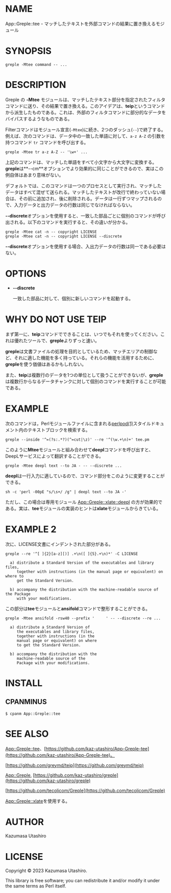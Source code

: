 # NAME

App::Greple::tee - マッチしたテキストを外部コマンドの結果に置き換えるモジュール

# SYNOPSIS

    greple -Mtee command -- ...

# DESCRIPTION

Greple の **-Mtee** モジュールは、マッチしたテキスト部分を指定されたフィルタコマンドに送り、その結果で置き換える。このアイデアは、**teip**というコマンドから派生したものである。これは、外部のフィルタコマンドに部分的なデータをバイパスするようなものである。

Filterコマンドはモジュール宣言(`-Mtee`)に続き、2つのダッシュ(`--`)で終了する。例えば、次のコマンドは、データ中の一致した単語に対して、`a-z A-Z` の引数を持つコマンド `tr` コマンドを呼び出する。

    greple -Mtee tr a-z A-Z -- '\w+' ...

上記のコマンドは、マッチした単語をすべて小文字から大文字に変換する。**greple**は**--cm**オプションでより効果的に同じことができるので、実はこの例自体はあまり意味がない。

デフォルトでは、このコマンドは一つのプロセスとして実行され、マッチした データはすべて混ぜて送られる。マッチしたテキストが改行で終わっていない場合は、その前に追加され、後に削除される。データは一行ずつマップされるので、入力データと出力データの行数は同じでなければならない。

**--discrete**オプションを使用すると、一致した部品ごとに個別のコマンドが呼び出される。以下のコマンドを実行すると、その違いが分かる。

    greple -Mtee cat -n -- copyright LICENSE
    greple -Mtee cat -n -- copyright LICENSE --discrete

**--discrete**オプションを使用する場合、入出力データの行数は同一である必要はない。

# OPTIONS

- **--discrete**

    一致した部品に対して、個別に新しいコマンドを起動する。

# WHY DO NOT USE TEIP

まず第一に、**teip**コマンドでできることは、いつでもそれを使ってください。これは優れたツールで、**greple**よりずっと速い。

**greple**は文書ファイルの処理を目的としているため、マッチエリアの制御など、それに適した機能を多く持っている。それらの機能を活用するために、**greple**を使う価値はあるかもしれない。

また、**teip**は複数行のデータを1つの単位として扱うことができないが、**greple**は複数行からなるデータチャンクに対して個別のコマンドを実行することが可能である。

# EXAMPLE

次のコマンドは，Perlモジュールファイルに含まれる[perlpod(1)](http://man.he.net/man1/perlpod)スタイルドキュメント内のテキストブロックを検索する。

    greple --inside '^=(?s:.*?)(^=cut|\z)' --re '^(\w.+\n)+' tee.pm

このように**Mtee**モジュールと組み合わせて**deepl**コマンドを呼び出すと、DeepLサービスによって翻訳することができる。

    greple -Mtee deepl text --to JA - -- --discrete ...

**deepl**は一行入力に適しているので、コマンド部分をこのように変更することができる。

    sh -c 'perl -00pE "s/\s+/ /g" | deepl text --to JA -'

ただし、この場合は専用モジュール [App::Greple::xlate::deepl](https://metacpan.org/pod/App%3A%3AGreple%3A%3Axlate%3A%3Adeepl) の方が効果的である。実は、**tee**モジュールの実装のヒントは**xlate**モジュールからきている。

# EXAMPLE 2

次に、LICENSE文書にインデントされた部分がある。

    greple --re '^[ ]{2}[a-z][)] .+\n([ ]{5}.+\n)*' -C LICENSE

      a) distribute a Standard Version of the executables and library files,
         together with instructions (in the manual page or equivalent) on where to
         get the Standard Version.
    
      b) accompany the distribution with the machine-readable source of the Package
         with your modifications.
    

この部分は**tee**モジュールと**ansifold**コマンドで整形することができる。

    greple -Mtee ansifold -rsw40 --prefix '     ' -- --discrete --re ...

      a) distribute a Standard Version of
         the executables and library files,
         together with instructions (in the
         manual page or equivalent) on where
         to get the Standard Version.
    
      b) accompany the distribution with the
         machine-readable source of the
         Package with your modifications.
    

# INSTALL

## CPANMINUS

    $ cpanm App::Greple::tee

# SEE ALSO

[App::Greple::tee](https://metacpan.org/pod/App%3A%3AGreple%3A%3Atee)、[https://github.com/kaz-utashiro/App-Greple-tee](https://github.com/kaz-utashiro/App-Greple-tee)。

[https://github.com/greymd/teip](https://github.com/greymd/teip)

[App::Greple](https://metacpan.org/pod/App%3A%3AGreple), [https://github.com/kaz-utashiro/greple](https://github.com/kaz-utashiro/greple)

[https://github.com/tecolicom/Greple](https://github.com/tecolicom/Greple)

[App::Greple::xlate](https://metacpan.org/pod/App%3A%3AGreple%3A%3Axlate)を使用する。

# AUTHOR

Kazumasa Utashiro

# LICENSE

Copyright © 2023 Kazumasa Utashiro.

This library is free software; you can redistribute it and/or modify
it under the same terms as Perl itself.
